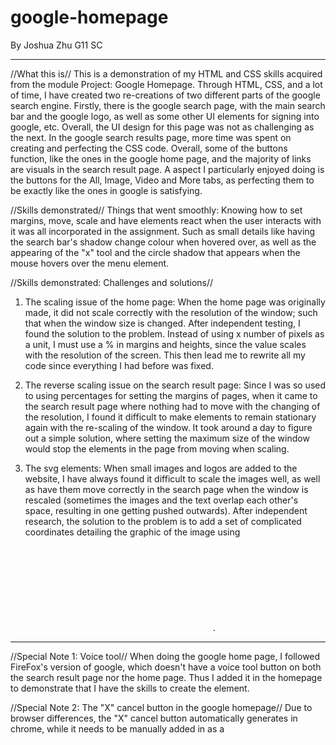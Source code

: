 # google-homepage
By Joshua Zhu G11 SC

__________________________________________________________________________________

//What this is//
This is a demonstration of my HTML and CSS skills acquired from the module Project: Google Homepage. Through HTML, CSS, and a lot of time, I have created two re-creations of two different parts of the google search engine. Firstly, there is the google search page, with the main search bar and the google logo, as well as some other UI elements for signing into google, etc. Overall, the UI design for this page was not as challenging as the next. In the google search results page, more time was spent on creating and perfecting the CSS code. Overall, some of the buttons function, like the ones in the google home page, and the majority of links are visuals in the search result page. A aspect I particularly enjoyed doing is the buttons for the All, Image, Video and More tabs, as perfecting them to be exactly like the ones in google is satisfying. 

//Skills demonstrated//
Things that went smoothly: 
Knowing how to set margins, move, scale and have elements react when the user interacts with it was all incorporated in the assignment. Such as small details like having the search bar's shadow change colour when hovered over, as well as the appearing of the "x" tool and the circle shadow that appears when the mouse hovers over the menu element. 

//Skills demonstrated: Challenges and solutions//
1. The scaling issue of the home page: 
When the home page was originally made, it did not scale correctly with the resolution of the window; such that when the window size is changed. After independent testing, I found the solution to the problem. Instead of using x number of pixels as a unit, I must use a % in margins and heights, since the value scales with the resolution of the screen. This then lead me to rewrite all my code since everything I had before was fixed. 

2. The reverse scaling issue on the search result page:
Since I was so used to using percentages for setting the margins of pages, when it came to the search result page where nothing had to move with the changing of the resolution, I found it difficult to make elements to remain stationary again with the re-scaling of the window. It took around a day to figure out a simple solution, where setting the maximum size of the window would stop the elements in the page from moving when scaling. 

3. The svg elements:
When small images and logos are added to the website, I have always found it difficult to scale the images well, as well as have them move correctly in the search page when the window is rescaled (sometimes the images and the text overlap each other's space, resulting in one getting pushed outwards). After independent research, the solution to the problem is to add a set of complicated coordinates detailing the graphic of the image using <svg><path></path></svg>. 


__________________________________________________________________________________

//Special Note 1: Voice tool//
When doing the google home page, I followed FireFox's version of google, which doesn't have a voice tool button on both the search result page nor the home page. Thus I added it in the homepage to demonstrate that I have the skills to create the element. 

//Special Note 2: The "X" cancel button in the google homepage//
Due to browser differences, the "X" cancel button automatically generates in chrome, while it needs to be manually added in as a <svg> in Firefox (or else it won't appear). If there appears to be an overlapping of crosses in the search page when the mouse focuses on the search bar, switching to a Firefox browser would fix the issue. Another file is also presented without the CSS "X" element if it automatically generates. 

